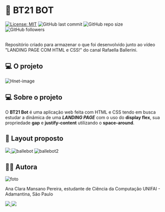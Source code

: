 # 🤖 **BT21 BOT**

 [![License: MIT](https://img.shields.io/badge/License-MIT-green.svg)](https://github.com/dev-aclara/landing-page-study/blob/main/LICENSE)  ![GitHub last commit](https://img.shields.io/github/last-commit/dev-aclara/landing-page-study) ![GitHub repo size](https://img.shields.io/github/repo-size/dev-aclara/landing-page-study) ![GitHub followers](https://img.shields.io/github/followers/dev-aclara?style=social)

<br>
Repositório criado para armazenar o que foi desenvolvido junto ao vídeo "LANDING PAGE COM HTML e CSS!" do canal Rafaella Ballerini.

<br>

## 💻 O projeto


![Hnet-image](https://user-images.githubusercontent.com/57874018/149673214-dad2c4da-0fde-41e0-a365-69dbd0e98b3b.gif)


## 💻 Sobre o projeto 
O **BT21 Bot** é uma aplicação web feita com HTML e CSS tendo em busca estudar a dinâmica de uma ***LANDING PAGE*** com o uso do **display flex**, sua propriedade **gap** e **justify-content** utilizando o  **space-around**.

## 🎨 Layout proposto

<a href="https://www.figma.com/file/myqP66iQwzjwjrIAJyyrip/BalleBot?node-id=0%3A1"><img src="https://img.shields.io/badge/figma-%23F24E1E.svg?style=for-the-badge&logo=figma&logoColor=purple">
</a>
![ballebot](https://user-images.githubusercontent.com/57874018/149673493-9556a8c4-3ef5-41e5-9e0a-d2fd73cfe89d.png) ![ballebot2](https://user-images.githubusercontent.com/57874018/149673494-ad3541e1-5956-4294-b425-1761dbec8875.png)

## 👩‍💻 Autora

![foto](https://user-images.githubusercontent.com/57874018/149634003-6d5be3b7-bbbd-47aa-8bf0-06157bd42dca.png)

Ana Clara Mansano Pereira, estudante de Ciência da Computação UNIFAI - Adamantina, São Paulo

<a href="https://www.linkedin.com/in/ana-clara-mansano-5051011ab/"><img src="https://img.shields.io/badge/LinkedIn-0077B5?style=for-the-badge&logo=linkedin&logoColor=white">
</a>
<a href="https://github.com/dev-aclara"><img src="https://img.shields.io/badge/GitHub-100000?style=for-the-badge&logo=github&logoColor=white">
</a>
